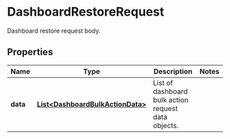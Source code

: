 

# DashboardRestoreRequest

Dashboard restore request body.

## Properties

Name | Type | Description | Notes
------------ | ------------- | ------------- | -------------
**data** | [**List&lt;DashboardBulkActionData&gt;**](DashboardBulkActionData.md) | List of dashboard bulk action request data objects. | 



